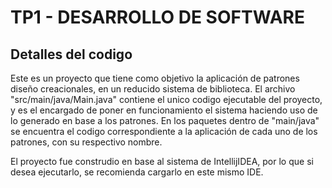 # TP1 - DESARROLLO DE SOFTWARE
## Detalles del codigo
Este es un proyecto que tiene como objetivo la aplicación de patrones diseño creacionales, en un reducido sistema de biblioteca. El archivo "src/main/java/Main.java" contiene el unico codigo ejecutable del proyecto, y es el encargado de poner en funcionamiento el sistema haciendo uso de lo generado en base a los patrones. En los paquetes dentro de "main/java" se encuentra el codigo correspondiente a la aplicación de cada uno de los patrones, con su respectivo nombre.

El proyecto fue construdio en base al sistema de IntellijIDEA, por lo que si desea ejecutarlo, se recomienda cargarlo en este mismo IDE.
